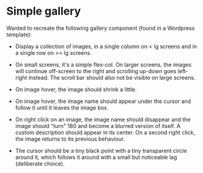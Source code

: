 # Simple gallery

Wanted to recreate the following gallery component (found in a Wordpress template):

- Display a collection of images, in a single column on < lg screens and in a single row on >= lg screens.

- On small screens, it's a simple flex-col. On larger screens, the images will continue off-screen to the right and scrolling up-down goes left-right instead. The scroll bar should also not be visible on large screens.

- On image hover, the image should shrink a little.

- On image hover, the image name should appear under the cursor and follow it until it leaves the image box.

- On right click on an image, the image name should disappear and the image should "turn" 180 and become a blurred version of itself. A custom description should appear in its center. On a second right click, the image returns to its previous behaviour.

- The cursor should be a tiny black point with a tiny transparent circle around it, which follows it around with a small but noticeable lag (deliberate choice).
